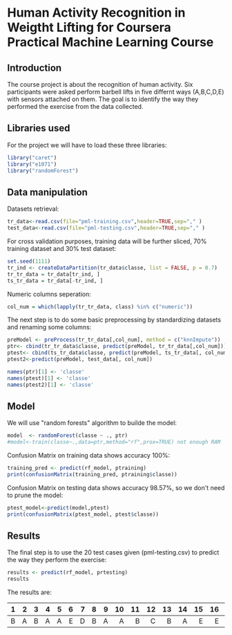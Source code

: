 Human Activity Recognition in Weigtht Lifting for Coursera Practical Machine Learning Course
============================================================================================

## Introduction

  The course project is about the recognition of human activity. Six participants were asked perform barbell lifts in five differnt ways (A,B,C,D,E) with sensors attached on them. The goal is to identify the way they performed the exercise from the data collected.
  
## Libraries used

For the project we will have to load these three libraries:

```r
library("caret")
library("e1071")
library("randomForest")
```

## Data manipulation

Datasets retrieval:

```r
tr_data<-read.csv(file="pml-training.csv",header=TRUE,sep="," )
test_data<-read.csv(file="pml-testing.csv",header=TRUE,sep="," )
```

For cross validation purposes, training data will be further sliced, 70% training dataset and 30% test dataset:

```r
set.seed(1111)
tr_ind <- createDataPartition(tr_data$classe, list = FALSE, p = 0.7)
tr_tr_data = tr_data[tr_ind, ]
ts_tr_data = tr_data[-tr_ind, ]
```
Numeric columns seperation:

```r
col_num = which(lapply(tr_tr_data, class) %in% c("numeric"))
```

The next step is to do some basic preprocessing by standardizing datasets and renaming some columns:

```r
preModel <- preProcess(tr_tr_data[,col_num], method = c("knnImpute"))
ptr<- cbind(tr_tr_data$classe, predict(preModel, tr_tr_data[,col_num]))
ptest<- cbind(ts_tr_data$classe, predict(preModel, ts_tr_data[, col_num]))
ptest2<-predict(preModel, test_data[, col_num])

names(ptr)[1] <- 'classe'
names(ptest)[1] <- 'classe'
names(ptest2)[1] <- 'classe'
```

## Model

We will use "random forests" algorithm to builde the model:

```r
model  <- randomForest(classe ~ ., ptr)
#model<-train(classe~.,data=ptr,method="rf",prox=TRUE) not enough RAM
```

Confusion Matrix on training data shows accuracy 100%:

```r
training_pred <- predict(rf_model, ptraining) 
print(confusionMatrix(training_pred, ptraining$classe))
```

Confusion Matrix on testing data shows accuracy 98.57%, so we don't need to prune the model:

```r
ptest_model<-predict(model,ptest)
print(confusionMatrix(ptest_model, ptest$classe))
```

## Results

The final step is to use the 20 test cases given (pml-testing.csv) to predict the way they perform the exercise: 

```r
results <- predict(rf_model, prtesting) 
results
```
The results are:

|1  |2  |3  |4  |5  |6  |7  |8  |9  |10 |11 |12 |13 |14 |15 |16 |17 |18 |19 |20 | 
|--:|--:|--:|--:|--:|--:|--:|--:|--:|--:|--:|--:|--:|--:|--:|--:|--:|--:|--:|--:|
|B  |A  |B  |A  |A  |E  |D  |B  |A  |A  |B  |C  |B  |A  |E  |E  |A  |B  |B  |B  |








